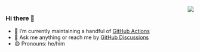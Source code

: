 <a href="https://github.com/anuraghazra/github-readme-stats" target="_blank">
  <img align="right" src="https://github-readme-stats.vercel.app/api/top-langs/?username=zgosalvez&layout=compact&bg_color=24292e&hide_border=true&title_color=c9d1d9&text_color=c9d1d9&langs_count=4" />
</a>

### Hi there 👋

- 🔭 I’m currently maintaining a handful of [GitHub Actions](https://github.com/marketplace?type=actions&query=zgosalvez)
- 💬 Ask me anything or reach me by [GitHub Discussions](https://github.com/zgosalvez/zgosalvez/discussions)
- 😄 Pronouns: he/him
